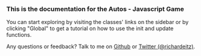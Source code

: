 ### This is the documentation for the Autos - Javascript Game

You can start exploring by visiting the classes' links on the sidebar or by clicking "Global" to get a tutorial on how to use the init and update functions.

Any questions or feedback? Talk to me on [Github](https://github.com/eitz/autos/issus) or [Twitter (@richardeitz)](https://twitter.com/richardeitz).